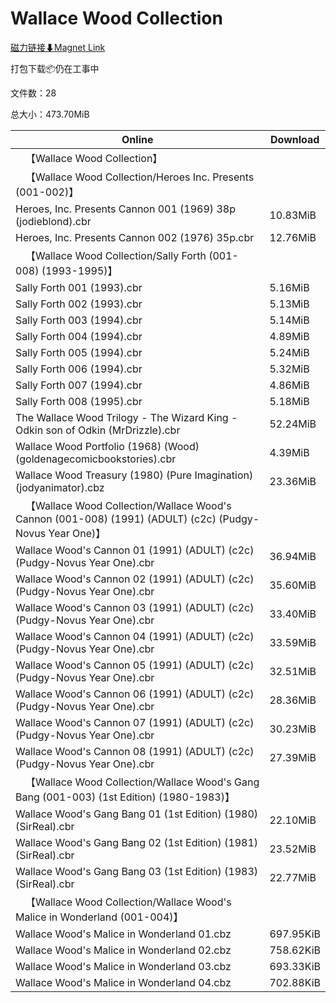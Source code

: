 # Wallace Wood Collection

[磁力链接⬇Magnet Link](magnet:?xt=urn:btih:e9969f1bb2d1953f835b89e725beb31646d80175&dn=Wallace%20Wood%20Collection)

打包下载📦仍在工事中

文件数：28

总大小：473.70MiB

Online | Download
--- | ---
&emsp;【Wallace Wood Collection】 | 
&emsp;【Wallace Wood Collection/Heroes Inc. Presents (001-002)】 | 
Heroes, Inc. Presents Cannon 001 (1969) 38p (jodieblond).cbr | 10.83MiB
Heroes, Inc. Presents Cannon 002 (1976) 35p.cbr | 12.76MiB
&emsp;【Wallace Wood Collection/Sally Forth (001-008) (1993-1995)】 | 
Sally Forth 001 (1993).cbr | 5.16MiB
Sally Forth 002 (1993).cbr | 5.13MiB
Sally Forth 003 (1994).cbr | 5.14MiB
Sally Forth 004 (1994).cbr | 4.89MiB
Sally Forth 005 (1994).cbr | 5.24MiB
Sally Forth 006 (1994).cbr | 5.32MiB
Sally Forth 007 (1994).cbr | 4.86MiB
Sally Forth 008 (1995).cbr | 5.18MiB
The Wallace Wood Trilogy - The Wizard King - Odkin son of Odkin (MrDrizzle).cbr | 52.24MiB
Wallace Wood Portfolio (1968) (Wood) (goldenagecomicbookstories).cbr | 4.39MiB
Wallace Wood Treasury (1980) (Pure Imagination) (jodyanimator).cbz | 23.36MiB
&emsp;【Wallace Wood Collection/Wallace Wood's Cannon (001-008) (1991) (ADULT) (c2c) (Pudgy-Novus Year One)】 | 
Wallace Wood's Cannon 01 (1991) (ADULT) (c2c) (Pudgy-Novus Year One).cbr | 36.94MiB
Wallace Wood's Cannon 02 (1991) (ADULT) (c2c) (Pudgy-Novus Year One).cbr | 35.60MiB
Wallace Wood's Cannon 03 (1991) (ADULT) (c2c) (Pudgy-Novus Year One).cbr | 33.40MiB
Wallace Wood's Cannon 04 (1991) (ADULT) (c2c) (Pudgy-Novus Year One).cbr | 33.59MiB
Wallace Wood's Cannon 05 (1991) (ADULT) (c2c) (Pudgy-Novus Year One).cbr | 32.51MiB
Wallace Wood's Cannon 06 (1991) (ADULT) (c2c) (Pudgy-Novus Year One).cbr | 28.36MiB
Wallace Wood's Cannon 07 (1991) (ADULT) (c2c) (Pudgy-Novus Year One).cbr | 30.23MiB
Wallace Wood's Cannon 08 (1991) (ADULT) (c2c) (Pudgy-Novus Year One).cbr | 27.39MiB
&emsp;【Wallace Wood Collection/Wallace Wood's Gang Bang (001-003) (1st Edition) (1980-1983)】 | 
Wallace Wood's Gang Bang 01 (1st Edition) (1980) (SirReal).cbr | 22.10MiB
Wallace Wood's Gang Bang 02 (1st Edition) (1981) (SirReal).cbr | 23.52MiB
Wallace Wood's Gang Bang 03 (1st Edition) (1983) (SirReal).cbr | 22.77MiB
&emsp;【Wallace Wood Collection/Wallace Wood's Malice in Wonderland (001-004)】 | 
Wallace Wood's Malice in Wonderland 01.cbz | 697.95KiB
Wallace Wood's Malice in Wonderland 02.cbz | 758.62KiB
Wallace Wood's Malice in Wonderland 03.cbz | 693.33KiB
Wallace Wood's Malice in Wonderland 04.cbz | 702.88KiB